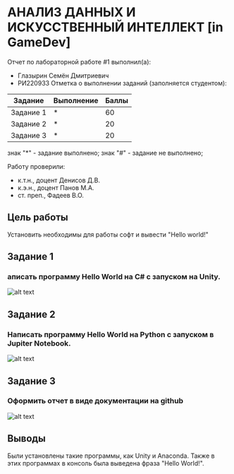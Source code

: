 # АНАЛИЗ ДАННЫХ И ИСКУССТВЕННЫЙ ИНТЕЛЛЕКТ [in GameDev]
Отчет по лабораторной работе #1 выполнил(а):
- Глазырин Семён Дмитриевич
- РИ220933
Отметка о выполнении заданий (заполняется студентом):

| Задание | Выполнение | Баллы |
| ------ | ------ | ------ |
| Задание 1 | * | 60 |
| Задание 2 | * | 20 |
| Задание 3 | * | 20 |

знак "*" - задание выполнено; знак "#" - задание не выполнено;

Работу проверили:
- к.т.н., доцент Денисов Д.В.
- к.э.н., доцент Панов М.А.
- ст. преп., Фадеев В.О.

## Цель работы
Установить необходимы для работы софт и вывести "Hello world!"

## Задание 1
### аписать программу Hello World на C# с запуском на Unity. 
![alt text](https://github.com/SemenGlazyrin/Unity/скрины/lab1/1.png)

## Задание 2
### Написать программу Hello World на Python с запуском в Jupiter Notebook. 
![alt text](https://github.com/SemenGlazyrin/Unity/скрины/lab1/main/2.png)

## Задание 3
### Оформить отчет в виде документации на github 
![alt text](https://github.com/SemenGlazyrin/Unity/скрины/lab1/main/3.png)

## Выводы
Были установлены такие программы, как Unity и Anaconda. Также в этих программах в консоль была выведена фраза "Hello World!".
